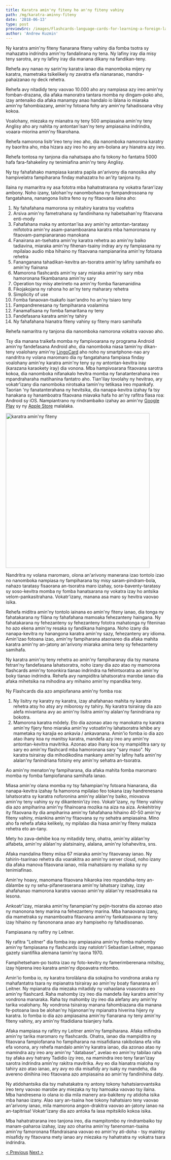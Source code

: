```yaml
---
title: Karatra amin'ny fiteny ho an'ny fiteny vahiny
path: /mg/karatra-aminny-fiteny
date: '2018-06-13'
type: post
previewSrc: /images/Flashcards-language-cards-for-learning-a-foreign-language.-The-best-method-of-memorizing-words.jpg
author: 'Andrew Kuzmin'
---
```


Ny karatra amin'ny fiteny fianarana fiteny vahiny dia fomba tsotra sy mahazatra indrindra amin'ny fandalinana ny tena. Ny lafiny iray dia misy teny sarotra, ary ny lafiny iray dia manana dikany na fandikan-teny.

Rehefa avy nanao ny sarin'ny karatra ianao dia manomboka mijery ny karatra, mametraka tsikelikely ny zavatra efa nianaranao, mandra-pahaizanao ny deck rehetra.

Rehefa avy nitadidy teny vaovao 10.000 aho ary nampiasa azy ireo amin'ny fomban-drazana, dia afaka manoratra tantara momba ny dingam-poko aho, izay antenaiko dia afaka manampy anao handalo io làlana io miaraka amin'ny fahombiazany, amin'ny fotoana fohy ary amin'ny fahadisoana vitsy kokoa.

Voalohany, miezaka ny mianatra ny teny 500 ampiasaina amin'ny teny Anglisy aho ary nahita ny antontan'isan'ny teny ampiasaina indrindra, voaara-miorina amin'ny fikarohana.

Rehefa namorona lisitr'ireo teny ireo aho, dia nanomboka namorona karatry ny baoritra aho, mba hizara azy ireo ho any am-bolana ary hianatra azy ireo.

Rehefa tontosa ny tanjona dia nahatsapa aho fa tokony ho fantatra 5000 hafa fara-fahakeliny ny tenimiafina amin'ny teny Anglisy.

Ny tsy fahafahako mampiasa karatra papila an'arivony dia nanosika ahy hampivelatra fampiharana finday mahazatra ho an'ity tanjona ity.

Ilaina ny mamaritra ny asa fototra mba hahatratrarana ny vokatra faran'izay ambony. Noho izany, talohan'ny nanombohana ny fampandrosoana ny fangatahana, nanangona lisitra feno sy ny fitaovana ilaina aho:

1. Ny fahafahana mamorona sy mitahiry karatra tsy voafetra
2. Arsiva amin'ny fametrahana sy fandinihana ny habetsahan'ny fitaovana enti-mody
3. Fahafahana maka ny antontan'isa avy amin'ny antontan-taratasy mifototra amin'ny asam-panamboarana karatra mba hamoronana ny fitaovam-pampianaranao manokana
4. Fanairana an-tsehatra amin'ny karatra rehetra ao amin'ny baiko tadiavina, miaraka amin'ny fihenan-tsainy indray ary ny fampiasana ny mpilalao audio mba hihaino ny fitaovana nampianarina amin'ny fotoana rehetra
5. Fananganana tahadikan-kevitra an-tsoratra amin'ny lafiny samihafa eo amin'ny fiainana
6. Mamorona flashcards amin'ny sary miaraka amin'ny sary mba hamoronana fikambanana amin'ny sary
7. Operation tsy misy aterineto na amin'ny fomba fiaramanidina
8. Fikojakojana ny rahona ho an'ny teny maharary rehetra
9. Simplicity of use
10. Fomba fanaovan-tsakafo isan'andro ho an'ny tsiaro teny
11. Fampandrenesana ny fampiharana voalamina
12. Fanamafisana ny fomba famaritana ny teny
13. Fandefasana karatra amin'ny tahiry
14. Ny fahafahana hianatra fiteny vahiny sy fiteny maro samihafa

Rehefa namaritra ny tanjona dia nanomboka namorona vokatra vaovao aho.

Tsy dia manana traikefa momba ny fampivoarana ny programa Android amin'ny fandefasana Android aho, dia nanomboka niasa tamin'ny dikan-teny voalohany amin'ny <a href="https://lingocard.com" target="_blank" rel="noopener">LingoCard</a> aho noho ny smartphone-nao ary nandritra ny volana maromaro dia ny fangatahana fampiasa finday voalohany amin'ny karatra amin'ny teny sy ny antontan-kevitra iray (karazana karaokety iray) dia vonona. Mba hampivoarana fitaovana sarotra kokoa, dia nanomboka nifanakalo hevitra momba ny fanatanterahana ireo mpandraharaha matihanina fantatro aho. Tian'ilay tovolahy ny hevitrao, ary vokatr'izany dia nanomboka nirotsaka tamin'ny tetikasa ireo mpankafy. Taorian 'ny fanatanterahana ny hevitsika, dia nanapa-kevitra izahay fa tsy hanakana sy hanamboatra fitaovana miavaka hafa ho an'ny rafitra fiasa roa: Android sy iOS. Nampiantrano ny rindrambaiko izahay ao amin'ny <a href="https://play.google.com/store/apps/details?id=com.lingocard.lingocard" target="_blank" rel="noopener">Google Play</a> sy ny <a href="https://itunes.apple.com/us/app/lingocard/id1217076835?mt=8" target="_blank" rel="noopener">Apple Store</a> malalaka.

<img class="aligncenter wp-image-7109" src="../images/2018/05/LingoCard-play.png" alt="karatra amin'ny fiteny" width="453" height="487" />

Nandritra ny volana maromaro, olona an'arivony manerana izao tontolo izao no nanomboka nampiasa ny fampiharana tsy misy saram-pindram-bola, nahazo taratasy fisaorana an-tsoratra maro izahay, sora-baventy-taratasy sy soso-kevitra momba ny fomba hanatsarana ny vokatra izay ho antsika velom-pankasitrahana. Vokatr'izany, manana asa maro sy hevitra vaovao isika.

Rehefa miditra amin'ny tontolo iainana eo amin'ny fiteny ianao, dia tonga ny fahatakarana ny filàna ny fahafahana mamoaka fehezanteny haingana. Ny fahatakarana ny fehezanteny sy fehezanteny fototra mahatonga ny fiteninao ho azo ekena amin'ny resaka sy fandikana haingana. Noho izany dia nanapa-kevitra ny hanangona karatra amin'ny sazy, fehezanteny ary idioma. Amin'izao fotoana izao, amin'ny fampiharana ataonareo dia afaka mahita karatra amin'ny an-jatony an'arivony miaraka amina teny sy fehezanteny samihafa.

Ny karatra amin'ny teny rehetra ao amin'ny fampiharanay dia tsy manana fetran'ny fandefasana lahatsoratra, noho izany dia azo atao ny mamorona flashcards amin'ny tononkira tianao indrindra na fehintsoratra ao amin'ny boky tianao indrindra. Rehefa avy nampiditra lahatsoratra marobe ianao dia afaka mihetsika na mihodina ary mihaino amin'ny mpandika teny.

Ny Flashcards dia azo ampiofanana amin'ny fomba roa:

1. Ny lisitry ny karatry ny karatra, izay ahafahanao mahita ny karatra rehetra atsy ho atsy ary miborosy ny tahiry. Ny karatra tsirairay dia azo alefa mivantana avy ao amin'ny lisitra amin'ny alalan'ny fanindriana ny bokotra.
2. Mamorona karatra môdely. Eto dia azonao atao ny manokatra ny karatra amin'ny fijery feno miaraka amin'ny votoatin'ny lahatsoratra lehibe ary mametaka ny karajia eo ankavia / ankavanana. Amin'io fomba io dia azo atao ihany koa ny manitsy karatra, mandefa azy ireo any amin'ny antontan-kevitra mavitrika. Azonao atao ihany koa ny mampiditra sary sy sary eo amin'ny flashcard mba hamoronana sary "sary maso". Ny karatra tsirairay dia mihodikodina mankany amin'ny lafiny hafa amin'ny alalan'ny fanindriana fotsiny eny amin'ny sehatra an-tsoratra.

Ao amin'ny menaton'ny fampiharana, dia afaka mahita fomba maromaro momba ny fomba fampiofanana samihafa ianao.

Miasa amin'ny olana momba ny tsy fahampian'ny fotoana hianarana, dia nanapa-kevitra izahay fa hamorona mpilalao feo tokana izay handrenesana lahatsoratra sy karatra noforonina amin'ny alàlan'ny baiko, miovaova amin'ny teny vahiny sy ny dikantenin'izy ireo. Vokatr'izany, ny fiteny vahiny dia azo ampiharina amin'ny fihainoana mozika na aiza na aiza. Ankehitriny ity fitaovana ity dia ampiharina amin'ny fahafahana hihaino 40-50 amin'ny fiteny vahiny, miankina amin'ny fitaovana sy ny sehatra ampiasaina. Mino aho fa rehefa afaka kelikely, ny mpilalao dia hiasa amin'ny fiteny malaza rehetra eto an-tany.

Mety ho zava-dehibe koa ny mitadidy teny, ohatra, amin'ny alàlan'ny alfabeta, amin'ny alàlan'ny alatsinainy, alalana, amin'ny lohahevitra, sns.

Afaka mandalina fiteny miisa 67 miaraka amin'ny fitaovanay ianao. Ny tahirin-tsarinao rehetra dia voarakitra ao amin'ny server cloud, noho izany dia afaka manova fitaovana ianao, mila mahatsiaro ny mailaka sy ny tenimiafinao.

Amin'ny hoavy, manomana fitaovana hikaroka ireo mpandaha-teny an-dàlambe sy ny seha-pifaneraserana amin'ny lahatsary izahay, izay ahafahanao mamorona karatra vaovao amin'ny alàlan'ny resadresaka na lesona.

Ankoatr'izay, miaraka amin'ny fanampian'ny pejin-tsoratra dia azonao atao ny manonona teny marina na fehezanteny marina. Mba hanaovana izany, dia mametraka sy manamboatra fitaovana amin'ny fankatoavana ny teny izay hihaino ny fanononana anao ary hampiseho ny fahadisoanao.

Fampiasana ny rafitry ny Leitner.

Ny rafitra "Leitner" dia fomba iray ampiasaina amin'ny fomba mahomby amin'ny fampiasana ny flashcards izay natolotr'i Sebastian Leitner, mpanao gazety siantifika alemana tamin'ny taona 1970.

Fampihetseham-po tsotra izao ny foto-kevitry ny famerimberenana mitsitsy, izay hijerena ireo karatra amin'ny dipoavatra mitombo.

Amin'io fomba io, ny karatra torolàlana dia sokajina ho vondrona araka ny mahafantatra tsara ny mpianatra tsirairay ao amin'ny boaty fianarana an'i Leitner. Ny mpianatra dia miezaka mitadidy ny vahaolana voasoratra eo amin'ny flashcard. Raha mahomby izy ireo dia mandefa ilay karatra amin'ny vondrona manaraka. Raha tsy mahomby izy ireo dia alefany any amin'ny tarika voalohany. Ny vondrona tsirairay manana fahombiazana dia manana fe-potoana lava be alohan'ny hijanonan'ny mpianatra hiverina hijery ny karatra. Io fomba io dia azo ampiasaina amin'ny fianarana ny teny amin'ny fiteny vahiny, ary amin'ny fitadidiana tsianjery hafa.

Afaka mampiasa ny rafitry ny Leitner amin'ny fampiharana. Afaka mifindra amin'ny tarika maromaro ny flashcards. Ohatra, ianao dia mampiditra ny fitaovana fampiofanana ho fampiharana na misafidiana rakibolana efa vita efa vonona, ary rehefa mandalo amin'ny karatra ianao, dia azonao atao ny mamindra azy ireo any amin'ny "database", avelao eo amin'ny tabilao raha tsy afaka avy hatrany Tadidio izy ireo, na mamindra ireo teny faran'izay sarotra indrindra amin'ny rakitra mavitrika. Avy eo dia hianatra mialoha ny tahiry azo atao ianao, ary avy eo dia misafidy ary isaky ny mandeha, dia avereno dinihina ireo fitaovana azo ampiasaina ao amin'ny fandinihina daty.

Ny atidohantsika dia tsy mahatakatra ny antony tokony hahatsiarovantsika ireo teny vaovao marobe ary miezaka ny tsy hamoaka vaovao tsy ilaina. Mba handresena io olana io dia mila manery ara-bakiteny ny atidoha isika mba hanao izany. Alao sary an-tsaina hoe tokony hahatsiaro teny vaovao an'arivony ianao, mila mamorona angon-drakitra vaovao an-jatony ianao na an-tapitrisa! Vokatr'izany dia azo antoka fa lasa mpitsikilo kokoa isika.

Mba hahatratrarana ireo tanjona ireo, dia mampitombo ny rindrambaiko tsy manam-paharoa izahay, izay azo oharina amin'ny fanenoman-tsaina amin'ny famoronana fifandraisana vaovao eo amin'ny ati-doha - tsy maintsy misafidy ny fitaovana mety ianao ary miezaka ny hahatratra ny vokatra tsara indrindra.

<a href="/mg/ahoana-ny-fomba-hianatra-haingana-anglisy">< Previous</a> <a href="/mg/ahoana-no-hanatsarana-ny-voambolana">Next ></a>
